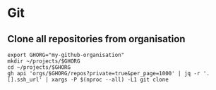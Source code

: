 # Git

## Clone all repositories from organisation

```shell
export GHORG="my-github-organisation"
mkdir ~/projects/$GHORG
cd ~/projects/$GHORG
gh api 'orgs/$GHORG/repos?private=true&per_page=1000' | jq -r '.[].ssh_url' | xargs -P $(nproc --all) -L1 git clone
```
